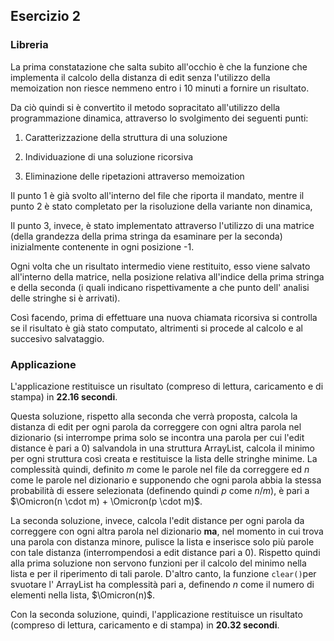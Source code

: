 ## Esercizio 2

### Libreria

La prima constatazione che salta subito all'occhio è che la funzione che implementa il calcolo della distanza di edit senza l'utilizzo della memoization non riesce nemmeno entro i 10 minuti a fornire un risultato.

Da ciò quindi si è convertito il metodo sopracitato all'utilizzo della programmazione dinamica, attraverso lo svolgimento dei seguenti punti:

1. Caratterizzazione della struttura di una soluzione

2. Individuazione di una soluzione ricorsiva

3. Eliminazione delle ripetazioni attraverso memoization

Il punto 1 è già svolto all'interno del file che riporta il mandato, mentre il punto 2 è stato completato per la risoluzione della variante non dinamica,

Il punto 3, invece, è stato implementato attraverso l'utilizzo di una matrice (della grandezza della prima stringa da esaminare per la seconda) inizialmente contenente in ogni posizione -1.

Ogni volta che un risultato intermedio viene restituito, esso viene salvato all'interno della matrice, nella posizione relativa all'indice della prima stringa e della seconda (i quali indicano rispettivamente a che punto dell' analisi delle stringhe si è arrivati).

Così facendo, prima di effettuare una nuova chiamata ricorsiva si controlla se il risultato è già stato computato, altrimenti si procede al calcolo e al succesivo salvataggio.

### Applicazione

L'applicazione restituisce un risultato (compreso di lettura, caricamento e di stampa) in **22.16 secondi**.

Questa soluzione, rispetto alla seconda che verrà proposta, calcola la distanza di edit per ogni parola da correggere con ogni altra parola nel dizionario (si interrompe prima solo se incontra una parola per cui l'edit distance è pari a 0) salvandola in una struttura ArrayList, calcola il minimo per ogni struttura così creata e restituisce la lista delle stringhe minime. La complessità quindi, definito $`m`$ come le parole nel file da correggere ed $`n`$ come le parole nel dizionario e supponendo che ogni parola abbia la stessa probabilità di essere selezionata (definendo quindi $`p`$ come $`n/m`$), è pari a  $`\Omicron(n \cdot m) + \Omicron(p \cdot m)`$.

La seconda soluzione, invece, calcola l'edit distance per ogni parola da correggere con ogni altra parola nel dizionario **ma**, nel momento in cui trova una parola con distanza minore, pulisce la lista e inserisce solo più parole con tale distanza (interrompendosi a edit distance pari a 0).
Rispetto quindi alla prima soluzione non servono funzioni per il calcolo del minimo nella lista e per il riperimento di tali parole.
D'altro canto, la funzione ``` clear() ```per svuotare l' ArrayList ha complessità pari a, definendo $`n`$ come il numero di elementi nella lista, $\Omicron(n)$.

Con la seconda soluzione, quindi, l'applicazione restituisce un risultato (compreso di lettura, caricamento e di stampa) in **20.32 secondi**.